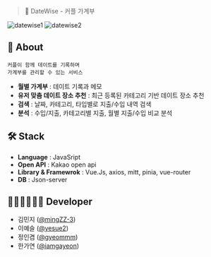 > 🩷 DateWise - 커플 가계부

![datewise1](https://github.com/user-attachments/assets/1dc369af-69a3-414c-81cb-41e8b398b467)
![datewise2](https://github.com/user-attachments/assets/4b47378e-3be3-41eb-ae79-41e0bcd388b3)



## 💬 About
```
커플이 함께 데이트를 기록하며
가계부를 관리할 수 있는 서비스
```
* **월별 가계부** : 데이트 기록과 메모
* **유저 맞춤 데이트 장소 추천** : 최근 등록된 카테고리 기반 데이트 장소 추천
* **검색** : 날짜, 카테고리, 타입별로 지출/수입 내역 검색
* **분석** : 수입/지출, 카테고리별 지출, 월별 지출/수입 비교 분석


## 🛠️ Stack
* **Language** : JavaSript
* **Open API** : Kakao open api
* **Library & Framewrok** : Vue.Js, axios, mitt, pinia, vue-router
* **DB** : Json-server

## 👩🏻‍💻👨🏻‍💻 Developer
* 김민지  ([@mingZZ-3](https://github.com/mingZZ-3))
* 이예슬  ([@yesue2](https://github.com/yesue2))
* 정인겸  ([@gyeommm](https://github.com/gyeommm))
* 한가연 ([@iamgayeon](https://github.com/iamgayeon))
